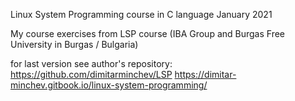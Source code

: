 Linux System Programming course in C language January 2021

My course exercises from LSP course
(IBA Group and Burgas Free University in Burgas / Bulgaria)

for last version see author's repository:
https://github.com/dimitarminchev/LSP
https://dimitar-minchev.gitbook.io/linux-system-programming/






